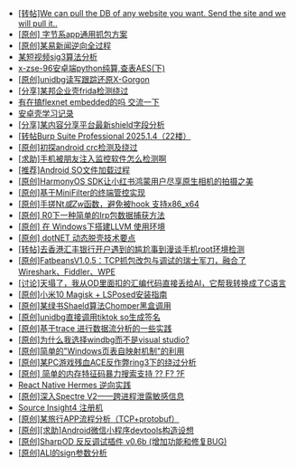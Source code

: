 + [[转帖]We can pull the DB of any website you want. Send the site and we will pull it..](https://bbs.kanxue.com/thread-285934.htm)
+ [[原创] 字节系app通用抓包方案](https://bbs.kanxue.com/thread-280165.htm)
+ [[原创]某易新闻逆向全过程](https://bbs.kanxue.com/thread-282546.htm)
+ [某短视频sig3算法分析](https://bbs.kanxue.com/thread-281317.htm)
+ [x-zse-96安卓端python纯算,查表AES(下)](https://bbs.kanxue.com/thread-281041.htm)
+ [[原创]unidbg读写跟踪还原X-Gorgon](https://bbs.kanxue.com/thread-285586.htm)
+ [[分享]某邦企业壳frida检测绕过](https://bbs.kanxue.com/thread-285932.htm)
+ [有在搞flexnet embedded的吗 交流一下](https://bbs.kanxue.com/thread-285907.htm)
+ [安卓壳学习记录](https://bbs.kanxue.com/thread-285870.htm)
+ [[分享]某内容分享平台最新shield字段分析](https://bbs.kanxue.com/thread-285929.htm)
+ [[转帖Burp Suite Professional 2025.1.4（22楼）](https://bbs.kanxue.com/thread-280744.htm)
+ [[原创]初探android crc检测及绕过](https://bbs.kanxue.com/thread-285790.htm)
+ [[求助]手机被朋友注入监控软件怎么检测啊](https://bbs.kanxue.com/thread-285935.htm)
+ [[推荐]Android SO文件加载过程](https://bbs.kanxue.com/thread-285818.htm)
+ [[原创]HarmonyOS SDK让小红书鸿蒙用户尽享原生相机的拍摄之美](https://bbs.kanxue.com/thread-285937.htm)
+ [[原创]基于MiniFilter的终端管控实现](https://bbs.kanxue.com/thread-285447.htm)
+ [[原创]手搓Nt*或Zw*函数，避免被hook 支持x86_x64](https://bbs.kanxue.com/thread-284264.htm)
+ [[原创] R0下一种简单的Irp包数据捕获方法](https://bbs.kanxue.com/thread-285317.htm)
+ [[原创] 在 Windows下搭建LLVM 使用环境](https://bbs.kanxue.com/thread-276159.htm)
+ [[原创] dotNET 动态脱壳技术要点](https://bbs.kanxue.com/thread-285939.htm)
+ [[转帖]去香港汇丰银行开户遇到的尴尬事到漫谈手机root环境检测](https://bbs.kanxue.com/thread-285754.htm)
+ [[原创]FatbeansV1.0.5：TCP抓包改包与调试的瑞士军刀，融合了Wireshark、Fiddler、WPE](https://bbs.kanxue.com/thread-284571.htm)
+ [[讨论]天塌了，我从OD里面扣的汇编代码直接丢给AI，它帮我转换成了C语言](https://bbs.kanxue.com/thread-285927.htm)
+ [[原创]小米10 Magisk + LSPosed安装指南](https://bbs.kanxue.com/thread-285114.htm)
+ [[原创]某绿书Shaeld算法Chomper黑盒调用](https://bbs.kanxue.com/thread-285705.htm)
+ [[原创]unidbg直接调用tiktok so生成签名](https://bbs.kanxue.com/thread-285623.htm)
+ [[原创]基于trace 进行数据流分析的一些实践](https://bbs.kanxue.com/thread-285243.htm)
+ [[原创]为什么我选择windbg而不是visual studio?](https://bbs.kanxue.com/thread-285803.htm)
+ [[原创]简单的"Windows页表自映射机制"的利用](https://bbs.kanxue.com/thread-285332.htm)
+ [[原创]某PC游戏残血ACE反作弊ring3下的绕过分析](https://bbs.kanxue.com/thread-284667.htm)
+ [[原创] 简单的内存特征码暴力搜索支持 ?? F? ?F](https://bbs.kanxue.com/thread-284451.htm)
+ [React Native Hermes 逆向实践](https://bbs.kanxue.com/thread-273544.htm)
+ [[原创]深入Spectre V2——跨进程泄露敏感信息](https://bbs.kanxue.com/thread-254288.htm)
+ [Source Insight4 注册机](https://bbs.kanxue.com/thread-277612.htm)
+ [[原创]某旅行APP流程分析（TCP+protobuf）](https://bbs.kanxue.com/thread-285387.htm)
+ [[原创][求助]Android微信小程序devtools构造设想](https://bbs.kanxue.com/thread-285589.htm)
+ [[原创]SharpOD 反反调试插件 v0.6b (增加功能和修复BUG)](https://bbs.kanxue.com/thread-218988.htm)
+ [[原创]ALI的sign参数分析](https://bbs.kanxue.com/thread-284292.htm)
